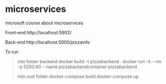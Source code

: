 # microservices
microsoft course about microservices


Front-end 
http://localhost:5902/

Back-end
http://localhost:5000/pizzainfo


To run
> into folder backend 
> docker build -t pizzabackend .
> docker run -it --rm -p 5200:80 --name pizzabackendcontainer pizzabackend

> into root folder
> docker-compose build
> docker-compose up

